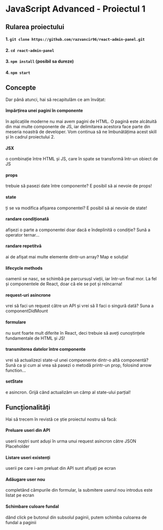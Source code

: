 # JavaScript Advanced - Proiectul 1

## Rularea proiectului

#### 1. `git clone https://github.com/razvancir96/react-admin-panel.git`

#### 2. `cd react-admin-panel`

#### 3. `npm install` (posibil sa dureze)

#### 4. `npm start`

## Concepte

Dar până atunci, hai să recapitulăm ce am învățat:

#### împărțirea unei pagini în componente 
în aplicațiile moderne nu mai avem pagini de HTML. O pagină este alcătuită din mai multe componente de JS, iar delimitarea acestora face parte din meseria noastră de developer. Vom continua să ne îmbunătățima acest skill și în cadrul proiectului 2.
#### JSX
o combinație între HTML și JS, care în spate se transformă într-un obiect de JS
#### props
trebuie să pasezi date între componente? E posibil să ai nevoie de props!
#### state
ți se va modifica afișarea componentei? E posibil să ai nevoie de state!
#### randare condiționată
afișezi o parte a componentei doar dacă e îndeplinită o condiție? Sună a operator ternar...
#### randare repetitvă
ai de afișat mai multe elemente dintr-un array? Map e soluția!
#### lifecycle methods
oamenii se nasc, se schimbă pe parcursușl vieții, iar într-un final mor. La fel și componentele de React, doar că ele se pot și reîncarna!
#### request-uri asincrone
vrei să faci un request către un API și vrei să îl faci o singură dată? Suna a componentDidMount
#### formulare
nu sunt foarte mult diferite în React, deci trebuie să aveți cunoștințele fundamentale de HTML și JS!
#### transmiterea datelor între componente
vrei să actualizezi state-ul unei compoenente dintr-o altă componentă? Sună ca și cum ai vrea să pasezi o metodă printr-un prop, folosind arrow function...
#### setState
e asincron. Grijă când actualizăm un câmp al state-ului parțial!

## Funcționalități

Hai să trecem în revistă ce știe proiectul nostru să facă:

#### Preluare useri din API
userii noștri sunt aduși în urma unui request asincron către JSON Placeholder
#### Listare useri existenți
userii pe care i-am preluat din API sunt afișați pe ecran
#### Adăugare user nou
completând câmpurile din formular, la submitere userul nou introdus este listat pe ecran
#### Schimbare culoare fundal
dând click pe butonul din subsolul paginii, putem schimba culoarea de fundal a paginii